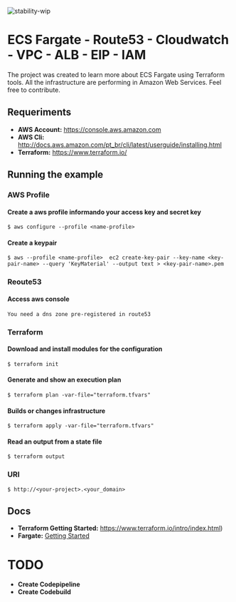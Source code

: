 ![stability-wip](https://img.shields.io/badge/stability-work_in_progress-lightgrey.svg)

# ECS Fargate - Route53 - Cloudwatch - VPC - ALB - EIP - IAM

The project was created to learn more about ECS Fargate using Terraform tools. All the infrastructure are performing in Amazon Web Services.
Feel free to contribute.

## Requeriments
   * **AWS Account:** https://console.aws.amazon.com
   * **AWS Cli:** http://docs.aws.amazon.com/pt_br/cli/latest/userguide/installing.html
   * **Terraform:** https://www.terraform.io/

## Running the example

### AWS Profile
#### Create a aws profile informando your access key and secret key
````
$ aws configure --profile <name-profile> 
````
#### Create a keypair
```
$ aws --profile <name-profile>  ec2 create-key-pair --key-name <key-pair-name> --query 'KeyMaterial' --output text > <key-pair-name>.pem
```

### Reoute53
#### Access aws console 
```
You need a dns zone pre-registered in route53
```
### Terraform
#### Download and install modules for the configuration
```
$ terraform init
```
#### Generate and show an execution plan
```
$ terraform plan -var-file="terraform.tfvars"
```

#### Builds or changes infrastructure
```
$ terraform apply -var-file="terraform.tfvars"
```
#### Read an output from a state file
```
$ terraform output
```

### URI
```
$ http://<your-project>.<your_domain>
```
## Docs
 * **Terraform Getting Started:** https://www.terraform.io/intro/index.html)
 * **Fargate:** [Getting Started](https://aws.amazon.com/pt/blogs/aws/aws-fargate/)

# TODO
* **Create Codepipeline**
* **Create Codebuild**
